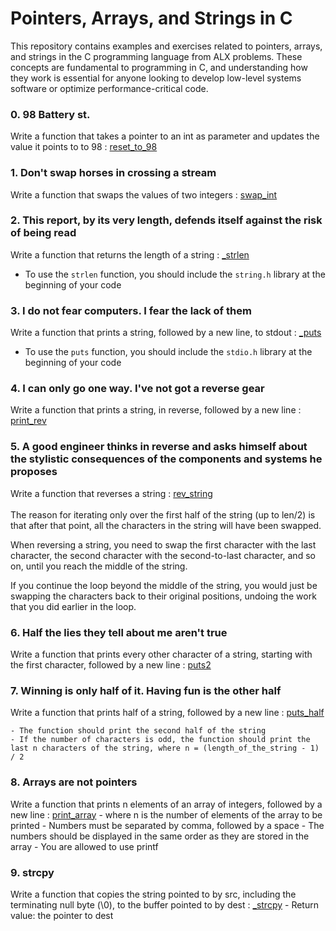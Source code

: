# Pointers, Arrays, and Strings in C

This repository contains examples and exercises related to pointers, arrays, and strings in the C programming language from ALX problems. These concepts are fundamental to programming in C, and understanding how they work is essential for anyone looking to develop low-level systems software or optimize performance-critical code.

### 0. 98 Battery st. 
Write a function that takes a pointer to an int as parameter and updates the value it points to to 98 : [reset_to_98](0x05-pointers_arrays_strings/0-reset_to_98.c)

### 1. Don't swap horses in crossing a stream 
Write a function that swaps the values of two integers : [swap_int](0x05-pointers_arrays_strings/1-swap.c)

### 2. This report, by its very length, defends itself against the risk of being read
Write a function that returns the length of a string : [_strlen](0x05-pointers_arrays_strings/2-strlen.c)
 - To use the `strlen` function, you should include the `string.h` library at the beginning of your code 

### 3. I do not fear computers. I fear the lack of them 
Write a function that prints a string, followed by a new line, to stdout : [_puts](0x05-pointers_arrays_strings/3-puts.c)<br>
 - To use the `puts` function, you should include the `stdio.h` library at the beginning of your code 

### 4. I can only go one way. I've not got a reverse gear 
Write a function that prints a string, in reverse, followed by a new line : [print_rev](0x05-pointers_arrays_strings/4-print_rev.c)

### 5. A good engineer thinks in reverse and asks himself about the stylistic consequences of the components and systems he proposes 
Write a function that reverses a string : [rev_string](0x05-pointers_arrays_strings/5-rev_string.c) <br> <br>
The reason for iterating only over the first half of the string (up to len/2) is that after that point, all the characters in the string will have been swapped.<br>

When reversing a string, you need to swap the first character with the last character, the second character with the second-to-last character, and so on, until you reach the middle of the string.<br>

If you continue the loop beyond the middle of the string, you would just be swapping the characters back to their original positions, undoing the work that you did earlier in the loop.

###  6. Half the lies they tell about me aren't true 
Write a function that prints every other character of a string, starting with the first character, followed by a new line : [puts2](0x05-pointers_arrays_strings/6.puts2.c)

### 7. Winning is only half of it. Having fun is the other half 
Write a function that prints half of a string, followed by a new line : [puts_half](0x05-pointers_arrays_strings/7.puts_half.c)

	- The function should print the second half of the string
	- If the number of characters is odd, the function should print the last n characters of the string, where n = (length_of_the_string - 1) / 2

### 8. Arrays are not pointers 
Write a function that prints n elements of an array of integers, followed by a new line : [print_array](0x05-pointers_arrays_strings/8-print_array.c)
	- where n is the number of elements of the array to be printed
	- Numbers must be separated by comma, followed by a space
	- The numbers should be displayed in the same order as they are stored in the array
	- You are allowed to use printf

### 9. strcpy 
Write a function that copies the string pointed to by src, including the terminating null byte (\0), to the buffer pointed to by dest : [_strcpy](0x05-pointers_arrays_strings/9-strcpy.c)
	- Return value: the pointer to dest
